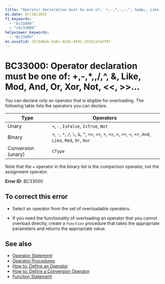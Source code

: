 ```yaml
---
title: "Operator declaration must be one of:  +,-,*,-,-,^, &amp;, Like, Mod, And, Or, Xor, Not, <<, >>, =, <>, <, <=, >, >=, CType, IsTrue, IsFalse"
ms.date: 07/20/2015
f1_keywords:
  - "bc33000"
  - "vbc33000"
helpviewer_keywords:
  - "BC33000"
ms.assetid: 15c5d8eb-3a8c-4141-8f41-33151afabf97
---
```

# BC33000: Operator declaration must be one of:  +,-,*,\,/,^, &amp;, Like, Mod, And, Or, Xor, Not, \<\<, >>...

You can declare only an operator that is eligible for overloading. The following table lists the operators you can declare.

|Type|Operators|
|----------|---------------|
|Unary|`+`, `-`, `IsFalse`, `IsTrue`, `Not`|
|Binary|`+`, `-`, `*`, `/`, `\`, `&`, `^`, `>>`, `<<`, `=`, `<>`, `>`, `>=`, `<`, `<=`, `And`, `Like`, `Mod`, `Or`, `Xor`|
|Conversion (unary)|`CType`|

 Note that the `=` operator in the binary list is the comparison operator, not the assignment operator.

 **Error ID:** BC33000

## To correct this error

- Select an operator from the set of overloadable operators.

- If you need the functionality of overloading an operator that you cannot overload directly, create a `Function` procedure that takes the appropriate parameters and returns the appropriate value.

## See also

- [Operator Statement](../statements/operator-statement.md)
- [Operator Procedures](../../programming-guide/language-features/procedures/operator-procedures.md)
- [How to: Define an Operator](../../programming-guide/language-features/procedures/how-to-define-an-operator.md)
- [How to: Define a Conversion Operator](../../programming-guide/language-features/procedures/how-to-define-a-conversion-operator.md)
- [Function Statement](../statements/function-statement.md)
